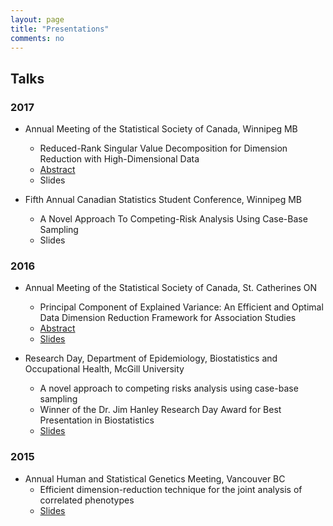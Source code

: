 ```yaml
---
layout: page
title: "Presentations"
comments: no
---
```


## Talks

### 2017

  - Annual Meeting of the Statistical Society of Canada, Winnipeg MB
    + Reduced-Rank Singular Value Decomposition for Dimension Reduction with High-Dimensional Data
    + [Abstract](https://ssc.ca/en/meeting/annual/2017/presentation/reduced-rank-singular-value-decomposition-dimension-reduction-high)
    + Slides

  - Fifth Annual Canadian Statistics Student Conference, Winnipeg MB
    + A Novel Approach To Competing-Risk Analysis Using Case-Base Sampling
    + Slides

### 2016

  - Annual Meeting of the Statistical Society of Canada, St. Catherines ON
    + Principal Component of Explained Variance: An Efficient and Optimal Data Dimension Reduction Framework for Association Studies 
    + [Abstract](https://ssc.ca/en/biostatistics-methodological-innovation-1-0#mt)
    + [Slides](/slides/SSC2016-pcev.pdf)

  - Research Day, Department of Epidemiology, Biostatistics and Occupational Health, McGill University
    + A novel approach to competing risks analysis using case-base sampling
    + Winner of the Dr. Jim Hanley Research Day Award for Best Presentation in Biostatistics
    + [Slides](/slides/RD2016-casebase.pdf)

### 2015

  - Annual Human and Statistical Genetics Meeting, Vancouver BC
    + Efficient dimension-reduction technique for the joint analysis of correlated phenotypes
    + [Slides](/slides/AHSG2015-pcev.pdf)

